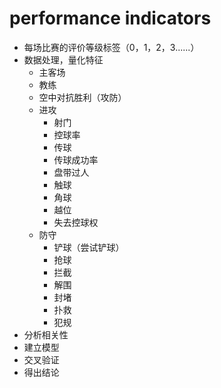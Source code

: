# performance indicators
- 每场比赛的评价等级标签（0，1，2，3......）
- 数据处理，量化特征
	- 主客场
	- 教练
	- 空中对抗胜利（攻防）
	- 进攻
		- 射门
        - 控球率
        - 传球
        - 传球成功率
        - 盘带过人
        - 触球
        - 角球
        - 越位
        - 失去控球权
	- 防守
		- 铲球（尝试铲球）
		- 抢球
		- 拦截
        - 解围
        - 封堵
        - 扑救
        - 犯规
- 分析相关性
- 建立模型
- 交叉验证
- 得出结论